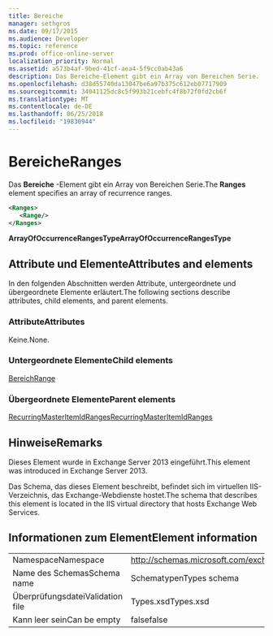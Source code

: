 ```yaml
---
title: Bereiche
manager: sethgros
ms.date: 09/17/2015
ms.audience: Developer
ms.topic: reference
ms.prod: office-online-server
localization_priority: Normal
ms.assetid: a573b4af-9bed-41cf-aea4-5f9cc0ab43a6
description: Das Bereiche-Element gibt ein Array von Bereichen Serie.
ms.openlocfilehash: d38d55740da13047be6a97b375c612eb07717909
ms.sourcegitcommit: 34041125dc8c5f993b21cebfc4f8b72f0fd2cb6f
ms.translationtype: MT
ms.contentlocale: de-DE
ms.lasthandoff: 06/25/2018
ms.locfileid: "19830944"
---
```

# <a name="ranges"></a><span data-ttu-id="8b4a2-103">Bereiche</span><span class="sxs-lookup"><span data-stu-id="8b4a2-103">Ranges</span></span>

<span data-ttu-id="8b4a2-104">Das **Bereiche** -Element gibt ein Array von Bereichen Serie.</span><span class="sxs-lookup"><span data-stu-id="8b4a2-104">The **Ranges** element specifies an array of recurrence ranges.</span></span> 
  
```XML
<Ranges>
   <Range/>
</Ranges>
```

 <span data-ttu-id="8b4a2-105">**ArrayOfOccurrenceRangesType**</span><span class="sxs-lookup"><span data-stu-id="8b4a2-105">**ArrayOfOccurrenceRangesType**</span></span>
## <a name="attributes-and-elements"></a><span data-ttu-id="8b4a2-106">Attribute und Elemente</span><span class="sxs-lookup"><span data-stu-id="8b4a2-106">Attributes and elements</span></span>

<span data-ttu-id="8b4a2-107">In den folgenden Abschnitten werden Attribute, untergeordnete und übergeordnete Elemente erläutert.</span><span class="sxs-lookup"><span data-stu-id="8b4a2-107">The following sections describe attributes, child elements, and parent elements.</span></span>
  
### <a name="attributes"></a><span data-ttu-id="8b4a2-108">Attribute</span><span class="sxs-lookup"><span data-stu-id="8b4a2-108">Attributes</span></span>

<span data-ttu-id="8b4a2-109">Keine.</span><span class="sxs-lookup"><span data-stu-id="8b4a2-109">None.</span></span>
  
### <a name="child-elements"></a><span data-ttu-id="8b4a2-110">Untergeordnete Elemente</span><span class="sxs-lookup"><span data-stu-id="8b4a2-110">Child elements</span></span>

[<span data-ttu-id="8b4a2-111">Bereich</span><span class="sxs-lookup"><span data-stu-id="8b4a2-111">Range</span></span>](range.md)
  
### <a name="parent-elements"></a><span data-ttu-id="8b4a2-112">Übergeordnete Elemente</span><span class="sxs-lookup"><span data-stu-id="8b4a2-112">Parent elements</span></span>

[<span data-ttu-id="8b4a2-113">RecurringMasterItemIdRanges</span><span class="sxs-lookup"><span data-stu-id="8b4a2-113">RecurringMasterItemIdRanges</span></span>](recurringmasteritemidranges.md)
  
## <a name="remarks"></a><span data-ttu-id="8b4a2-114">Hinweise</span><span class="sxs-lookup"><span data-stu-id="8b4a2-114">Remarks</span></span>

<span data-ttu-id="8b4a2-115">Dieses Element wurde in Exchange Server 2013 eingeführt.</span><span class="sxs-lookup"><span data-stu-id="8b4a2-115">This element was introduced in Exchange Server 2013.</span></span>
  
<span data-ttu-id="8b4a2-116">Das Schema, das dieses Element beschreibt, befindet sich im virtuellen IIS-Verzeichnis, das Exchange-Webdienste hostet.</span><span class="sxs-lookup"><span data-stu-id="8b4a2-116">The schema that describes this element is located in the IIS virtual directory that hosts Exchange Web Services.</span></span>
  
## <a name="element-information"></a><span data-ttu-id="8b4a2-117">Informationen zum Element</span><span class="sxs-lookup"><span data-stu-id="8b4a2-117">Element information</span></span>

|||
|:-----|:-----|
|<span data-ttu-id="8b4a2-118">Namespace</span><span class="sxs-lookup"><span data-stu-id="8b4a2-118">Namespace</span></span>  <br/> |http://schemas.microsoft.com/exchange/services/2006/types  <br/> |
|<span data-ttu-id="8b4a2-119">Name des Schemas</span><span class="sxs-lookup"><span data-stu-id="8b4a2-119">Schema name</span></span>  <br/> |<span data-ttu-id="8b4a2-120">Schematypen</span><span class="sxs-lookup"><span data-stu-id="8b4a2-120">Types schema</span></span>  <br/> |
|<span data-ttu-id="8b4a2-121">Überprüfungsdatei</span><span class="sxs-lookup"><span data-stu-id="8b4a2-121">Validation file</span></span>  <br/> |<span data-ttu-id="8b4a2-122">Types.xsd</span><span class="sxs-lookup"><span data-stu-id="8b4a2-122">Types.xsd</span></span>  <br/> |
|<span data-ttu-id="8b4a2-123">Kann leer sein</span><span class="sxs-lookup"><span data-stu-id="8b4a2-123">Can be empty</span></span>  <br/> |<span data-ttu-id="8b4a2-124">false</span><span class="sxs-lookup"><span data-stu-id="8b4a2-124">false</span></span>  <br/> |
   

